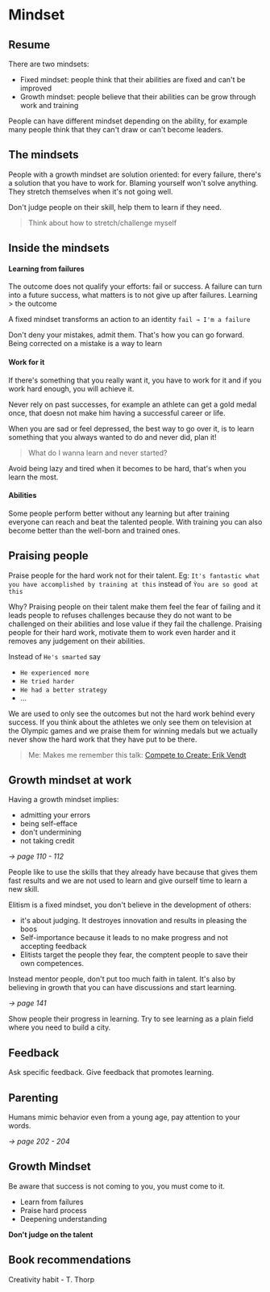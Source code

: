 # Mindset

## Resume
There are two mindsets:
- Fixed mindset: people think that their abilities are fixed and can't be improved
- Growth mindset: people believe that their abilities can be grow through work and training

People can have different mindset depending on the ability, for example many people think that they can't draw or can't become leaders.

## The mindsets
People with a growth mindset are solution oriented: for every failure, there's a solution that you have to work for. Blaming yourself won't solve anything. They stretch themselves when it's not going well.

Don't judge people on their skill, help them to learn if they need.

>Think about how to stretch/challenge myself

## Inside the mindsets

#### Learning from failures

The outcome does not qualify your efforts: fail or success. A failure can turn into a future success, what matters is to not give up after failures.
Learning > the outcome

A fixed mindset transforms an action to an identity `fail → I'm a failure`

Don't deny your mistakes, admit them. That's how you can go forward. Being corrected on a mistake is a way to learn


#### Work for it
If there's something that you really want it, you have to work for it and if you work hard enough, you will achieve it.

Never rely on past successes, for example an athlete can get a gold medal once, that doesn not make him having a successful career or life.

When you are sad or feel depressed, the best way to go over it, is to learn something that you always wanted to do and never did, plan it!
> What do I wanna learn and never started?

Avoid being lazy and tired when it becomes to be hard, that's when you learn the most.

#### Abilities
Some people perform better without any learning but after training everyone can reach and beat the talented people.
With training you can also become better than the well-born and trained ones.


## Praising people 
Praise people for the hard work not for their talent.
Eg: `It's fantastic what you have accomplished by training at this` instead of `Ỳou are so good at this` 

Why? Praising people on their talent make them feel the fear of failing and it leads people to refuses challenges because they do not want to be challenged on their abilities and lose value if they fail the challenge.
Praising people for their hard work, motivate them to work even harder and it removes any judgement on their abilities.

Instead of `He's smarted` say
- `He experienced more`
- `He tried harder`
- `He had a better strategy`
- ...

We are used to only see the outcomes but not the hard work behind every success.
If you think about the athletes we only see them on television at the Olympic games and we praise them for winning medals but we actually never show the hard work that they have put to be there.

> Me: Makes me remember this talk: [Compete to Create: Erik Vendt](https://findingmastery.net/erik-vendt/)

## Growth mindset at work

Having a growth mindset implies:
- admitting your errors
- being self-efface
- don't undermining 
- not taking credit
  
_-> page 110 - 112_

People like to use the skills that they already have because that gives them fast results and we are not used to learn and give ourself time to learn a new skill.

Elitism is a fixed mindset, you don't believe in the development of others:
- it's about judging. It destroyes innovation and results in pleasing the boos
- Self-importance because it leads to no make progress and not accepting feedback
- Elitists target the people they fear, the comptent people to save their own competences.

Instead mentor people, don't put too much faith in talent. It's also by believing in growth that you can have discussions and start learning.

_-> page 141_

Show people their progress in learning. 
Try to see learning as a plain field where you need to build a city.


## Feedback 

Ask specific feedback.
Give feedback that promotes learning.

## Parenting

Humans mimic behavior even from a young age, pay attention to your words.

_-> page 202 - 204_

## Growth Mindset

Be aware that success is not coming to you, you must come to it.

- Learn from failures
- Praise hard process
- Deepening understanding 

__Don't judge on the talent__

## Book recommendations

Creativity habit - T. Thorp